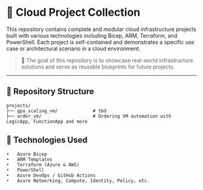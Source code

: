 # 🧱 Cloud Project Collection

This repository contains complete and modular cloud infrastructure projects built with various technologies including Bicep, ARM, Terraform, and PowerShell. Each project is self-contained and demonstrates a specific use case or architectural scenario in a cloud environment.

> 💼 The goal of this repository is to showcase real-world infrastructure solutions and serve as reusable blueprints for future projects.

---

## 📁 Repository Structure

```plaintext
projects/
├── gpu_scaling_vm/             # tbd
├── order_vm/                   # Ordering VM automation with LogicApp, FunctionApp and more
```

## 🔧 Technologies Used
	•	Azure Bicep
	•	ARM Templates
	•	Terraform (Azure & AWS)
	•	PowerShell
	•	Azure DevOps / GitHub Actions
	•	Azure Networking, Compute, Identity, Policy, etc.